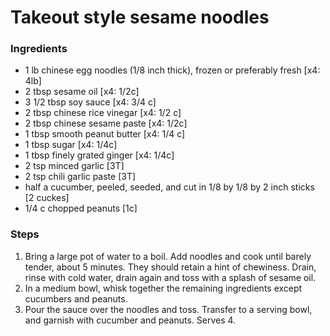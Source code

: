 # Takeout style sesame noodles

### Ingredients

* 1 lb chinese egg noodles \(1/8 inch thick\), frozen or preferably fresh \[x4: 4lb\]
* 2 tbsp sesame oil \[x4: 1/2c\]
* 3 1/2 tbsp soy sauce \[x4: 3/4 c\]
* 2 tbsp chinese rice vinegar \[x4: 1/2 c\]
* 2 tbsp chinese sesame paste \[x4: 1/2c\]
* 1 tbsp smooth peanut butter \[x4: 1/4 c\]
* 1 tbsp sugar \[x4: 1/4c\]
* 1 tbsp finely grated ginger \[x4: 1/4c\]
* 2 tsp minced garlic \[3T\]
* 2 tsp chili garlic paste \[3T\]
* half a cucumber, peeled, seeded, and cut in 1/8 by 1/8 by 2 inch sticks \[2 cuckes\]
* 1/4 c chopped peanuts \[1c\]

### Steps

1. Bring a large pot of water to a boil.  Add noodles and cook until barely tender, about 5 minutes.  They should retain a hint of chewiness.  Drain, rinse with cold water, drain again and toss with a splash of sesame oil.
2. In a medium bowl, whisk together the remaining ingredients except cucumbers and peanuts.
3. Pour the sauce over the noodles and toss.  Transfer to a serving bowl, and garnish with cucumber and peanuts.  Serves 4.

